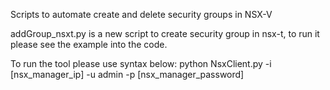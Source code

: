 Scripts to automate create and delete security groups in NSX-V

addGroup_nsxt.py is a new script to create security group in nsx-t, to run it please see the example into the code.


To run the tool please use syntax below:
python NsxClient.py -i [nsx_manager_ip] -u admin -p [nsx_manager_password]
